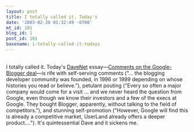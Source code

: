 ```yaml
---
layout: post
title: I totally called it. Today's
date: '2003-02-20 01:32:49 -0700'
mt_id: 101
blog_id: 1
post_id: 101
basename: i-totally-called-it-todays
---
```

<br />I totally called it. Today's <a href="http://davenet.userland.com/">DaveNet</a> essay&#x2014;<a href="http://davenet.userland.com/2003/02/20/commentsOnTheGooglebloggerDeal">Comments on the Google-Blogger deal</a>&#x2014;is rife with self-serving comments ("... the blogging developer community was founded, in 1996 or 1999 depending on whose histories you read or believe."), petulant pouting ("Every so often a major company would come for a visit ... and we never heard the question from Google, even though we know their investors and a few of the execs at Google. They bought Blogger, apparently, without talking to the field of competitors."), and stunning self-promotion ("However, Google will find this is already a competitive market, UserLand already offers a deeper product...."). It's quintessential Dave and it sickens me.<br /><br /><br />

